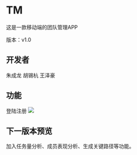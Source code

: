 # TM

这是一款移动端的团队管理APP

版本：v1.0

## 开发者

朱成龙
胡锡杭
王泽豪

## 功能
登陆注册
![](./design/_image/img_(23).png)

## 下一版本预览

加入任务量分析、成员表现分析、生成关键路径等功能。
